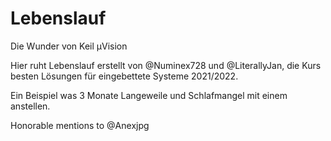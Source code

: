# Lebenslauf
Die Wunder von Keil µVision

Hier ruht Lebenslauf erstellt von @Numinex728 und @LiterallyJan, die Kurs besten Lösungen für eingebettete Systeme 2021/2022.

Ein Beispiel was 3 Monate Langeweile und Schlafmangel mit einem anstellen.

Honorable mentions to @Anexjpg
